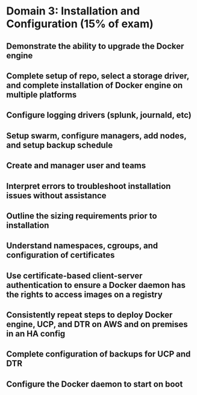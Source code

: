# Domain 3: Installation and Configuration (15% of exam)

## Demonstrate the ability to upgrade the Docker engine

## Complete setup of repo, select a storage driver, and complete installation of Docker engine on multiple platforms

## Configure logging drivers (splunk, journald, etc)

## Setup swarm, configure managers, add nodes, and setup backup schedule

## Create and manager user and teams

## Interpret errors to troubleshoot installation issues without assistance

## Outline the sizing requirements prior to installation

## Understand namespaces, cgroups, and configuration of certificates

## Use certificate-based client-server authentication to ensure a Docker daemon has the rights to access images on a registry

## Consistently repeat steps to deploy Docker engine, UCP, and DTR on AWS and on premises in an HA config

## Complete configuration of backups for UCP and DTR

## Configure the Docker daemon to start on boot
